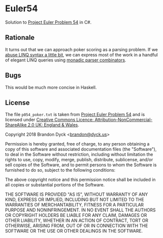 # Euler54

Solution to [Project Euler Problem 54](https://projecteuler.net/problem=54) in C#.

## Rationale

It turns out that we can approach poker scoring as a parsing problem. If we [abuse LINQ syntax a little bit](https://mikehadlow.blogspot.com/2011/01/monads-in-c-4-linq-loves-monads.html), we can express most of the work in a handful of elegant LINQ queries using [monadic parser combinators](https://blogs.msdn.microsoft.com/lukeh/2007/08/19/monadic-parser-combinators-using-c-3-0/).

## Bugs

This would be much more concise in Haskell.

## License

The file `p054_poker.txt` is taken from  [Project Euler Problem 54](https://projecteuler.net/problem=54) and is licensed under [Creative Commons Licence:
Attribution-NonCommercial-ShareAlike 2.0 UK: England & Wales](http://creativecommons.org/licenses/by-nc-sa/2.0/uk/).

Copyright 2018 Brandon Dyck <<brandon@dyck.us>>

Permission is hereby granted, free of charge, to any person obtaining a copy of this software and associated documentation files (the "Software"), to deal in the Software without restriction, including without limitation the rights to use, copy, modify, merge, publish, distribute, sublicense, and/or sell copies of the Software, and to permit persons to whom the Software is furnished to do so, subject to the following conditions:

The above copyright notice and this permission notice shall be included in all copies or substantial portions of the Software.

THE SOFTWARE IS PROVIDED "AS IS", WITHOUT WARRANTY OF ANY KIND, EXPRESS OR IMPLIED, INCLUDING BUT NOT LIMITED TO THE WARRANTIES OF MERCHANTABILITY, FITNESS FOR A PARTICULAR PURPOSE AND NONINFRINGEMENT. IN NO EVENT SHALL THE AUTHORS OR COPYRIGHT HOLDERS BE LIABLE FOR ANY CLAIM, DAMAGES OR OTHER LIABILITY, WHETHER IN AN ACTION OF CONTRACT, TORT OR OTHERWISE, ARISING FROM, OUT OF OR IN CONNECTION WITH THE SOFTWARE OR THE USE OR OTHER DEALINGS IN THE SOFTWARE.
